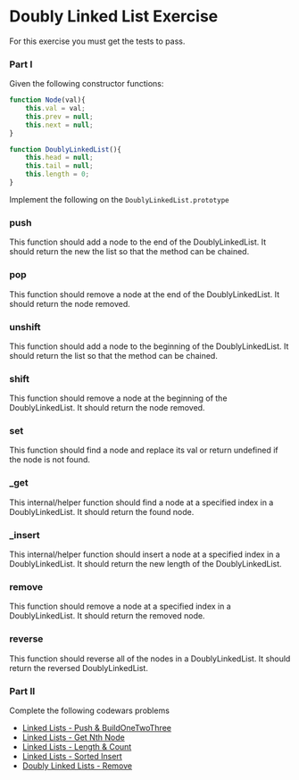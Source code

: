 # Doubly Linked List Exercise

For this exercise you must get the tests to pass.

### Part I 

Given the following constructor functions:

```js
function Node(val){
    this.val = val;
    this.prev = null;
    this.next = null;
}

function DoublyLinkedList(){
    this.head = null;
    this.tail = null;
    this.length = 0;
}
```

Implement the following on the `DoublyLinkedList.prototype`

### push

This function should add a node to the end of the DoublyLinkedList. It should return the new the list so that the method can be chained.

### pop

This function should remove a node at the end of the DoublyLinkedList. It should return the node removed.

### unshift

This function should add a node to the beginning of the DoublyLinkedList. It should return the list so that the method can be chained.

### shift

This function should remove a node at the beginning of the DoublyLinkedList. It should return the node removed.

### set

This function should find a node and replace its val or return undefined if the node is not found.

### _get

This internal/helper function should find a node at a specified index in a DoublyLinkedList. It should return the found node.

### _insert

This internal/helper function should insert a node at a specified index in a DoublyLinkedList. It should return the new length of the DoublyLinkedList.

### remove

This function should remove a node at a specified index in a DoublyLinkedList. It should return the removed node.

### reverse

This function should reverse all of the nodes in a DoublyLinkedList. It should return the reversed DoublyLinkedList.

### Part II

Complete the following codewars problems

* [Linked Lists - Push & BuildOneTwoThree](http://www.codewars.com/kata/linked-lists-push-and-buildonetwothree)
* [Linked Lists - Get Nth Node](https://www.codewars.com/kata/linked-lists-get-nth-node/train/javascript)
* [Linked Lists - Length & Count](http://www.codewars.com/kata/linked-lists-length-and-count)
* [Linked Lists - Sorted Insert](http://www.codewars.com/kata/linked-lists-sorted-insert)
* [Doubly Linked Lists - Remove](https://www.codewars.com/kata/doubly-linked-list-remove)
